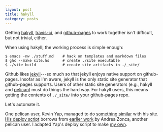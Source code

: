 ```yaml
---
layout: post
title: hakyll
category: posts
---
```


Getting [hakyll][hakyll], [travis-ci][travis-ci], and
[github-pages][github-pages] to work together isn't difficult, but not trivial,
either.

When using hakyll, the working process is simple enough:

```
$ emacs -nw ./stuff.md    # hack on templates and markdown files
$ ghc --make site.hs      # create ./site executable
$ ./site build            # create site artifacts in ./_site/
```

Github likes [jekyll][jekyll]---so much so that jekyll enjoys native support on
github-pages. Insofar as I'm aware, jekyll is the only static site generator
that github-pages supports. Users of other static site generators (e.g., hakyll
and [pelican][pelican]) must do things the hard way. For hakyll users, this
means getting the contents of ```./_site/``` into your github-pages repo.

Let's automate it.

One pelican user, Kevin Yap, managed to do
[something similar][yap-deploys-pelican] with his
site. [His deploy script][yap-deploy-sh] borrows from
[earlier work][zonca-pelican] by Andrea Zonca, another pelican user. I adapted
Yap's deploy script to make [my own][my-deploy-sh].


[hakyll]: http://jaspervdj.be/hakyll
[travis-ci]: https://travis-ci.com/
[github-pages]: https://pages.github.com/
[yap-deploys-pelican]: http://kevinyap.ca/2014/06/deploying-pelican-sites-using-travis-ci/
[yap-deploy-sh]: https://github.com/iKevinY/iKevinY.github.io/blob/src/deploy.sh
[zonca-pelican]: http://zonca.github.io/2013/09/automatically-build-pelican-and-publish-to-github-pages.html
[my-deploy-sh]: https://github.com/rubicks/rubicks-blog/blob/master/deploy.sh
[jekyll]: http://jekyllrb.com/
[pelican]: http://blog.getpelican.com/
